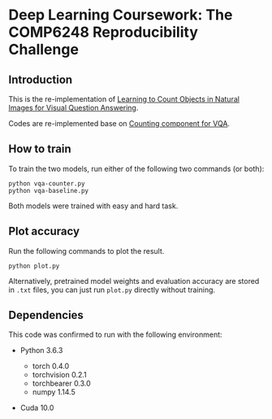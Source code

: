 # Deep Learning Coursework: The COMP6248 Reproducibility Challenge  

## Introduction

This is the re-implementation of [Learning to Count Objects in Natural Images for Visual Question Answering][0].

Codes are re-implemented base on [Counting component for VQA][1].

## How to train

To train the two models, run either of the following two commands (or both):
```
python vqa-counter.py 
python vqa-baseline.py 
```
Both models were trained with easy and hard task.

## Plot accuracy

Run the following commands to plot the result.
```
python plot.py  
```
Alternatively, pretrained model weights and evaluation accuracy are stored in `.txt` files, you can just run `plot.py` directly without training.

## Dependencies

This code was confirmed to run with the following environment:

- Python 3.6.3
  - torch 0.4.0
  - torchvision 0.2.1
  - torchbearer 0.3.0
  - numpy 1.14.5

- Cuda 10.0

[0]: https://openreview.net/forum?id=B12Js_yRb
[1]: https://github.com/Cyanogenoid/vqa-counting
